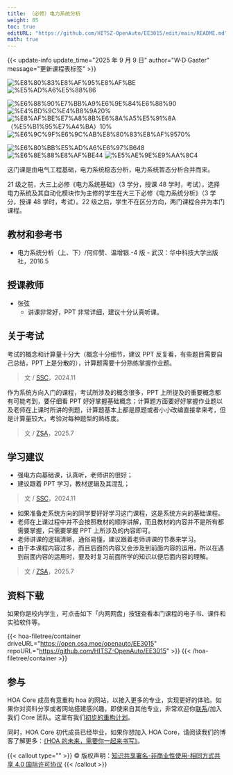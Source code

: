 ```yaml
---
title: （必修）电力系统分析
weight: 85
toc: true
editURL: "https://github.com/HITSZ-OpenAuto/EE3015/edit/main/README.md"
math: true
---
```


{{< update-info update_time="2025 年 9 月 9 日" author="W·D·Gaster" message="更新课程表标签" >}}

<div class="hoa-badge">

![%E8%80%83%E8%AF%95%E8%AF%BE](https://img.shields.io/badge/%E8%80%83%E8%AF%95%E8%AF%BE-red)
![%E5%AD%A6%E5%88%86](https://img.shields.io/badge/%E5%AD%A6%E5%88%86-3-moccasin)

![%E6%88%90%E7%BB%A9%E6%9E%84%E6%88%90](https://img.shields.io/badge/%E6%88%90%E7%BB%A9%E6%9E%84%E6%88%90-gold)
![%E4%BD%9C%E4%B8%9A20%](https://img.shields.io/badge/%E4%BD%9C%E4%B8%9A-20%25-wheat)
![%E8%AF%BE%E7%A8%8B%E6%8A%A5%E5%91%8A（%E5%B1%95%E7%A4%BA）10%](https://img.shields.io/badge/%E8%AF%BE%E7%A8%8B%E6%8A%A5%E5%91%8A（%E5%B1%95%E7%A4%BA）-10%25-wheat)
![%E6%9C%9F%E6%9C%AB%E8%80%83%E8%AF%9570%](https://img.shields.io/badge/%E6%9C%9F%E6%9C%AB%E8%80%83%E8%AF%95-70%25-wheat)

![%E6%80%BB%E5%AD%A6%E6%97%B648](https://img.shields.io/badge/%E6%80%BB%E5%AD%A6%E6%97%B6-48-wheat)
![%E6%8E%88%E8%AF%BE44](https://img.shields.io/badge/%E6%8E%88%E8%AF%BE-44-wheat) 
![%E5%AE%9E%E9%AA%8C4](https://img.shields.io/badge/%E5%AE%9E%E9%AA%8C-4-wheat)

</div>

这门课是由电气工程基础，电力系统稳态分析，电力系统暂态分析合并而来。

21 级之前，大三上必修《电力系统基础》（3 学分，授课 48 学时，考试），选择电力系统及其自动化模块作为主修的学生在大三下必修《电力系统分析》（3 学分，授课 48 学时，考试）。22 级之后，学生不在区分方向，两门课程合并为本门课程。

## 教材和参考书

- 电力系统分析（上、下）/何仰赞、温增银.-4 版 - 武汉：华中科技大学出版社，2016.5

## 授课教师

- 张弦
  - 讲课非常好，PPT 非常详细，建议十分认真听课。

## 关于考试

考试的概念和计算量十分大（概念十分细节，建议 PPT 反复看，有些题目需要自己总结，PPT 上是分散的），计算题需要十分熟练掌握作业题。

> 文 / [SSC](https://github.com/SSC202)，2024.11

作为系统方向入门的课程，考试所涉及的概念很多，PPT 上所提及的重要概念都有可能考到，要仔细看 PPT 好好掌握基础概念；计算题方面要好好掌握作业题以及老师在上课时所讲的例题，计算题基本上都是原题或者小小改编直接拿来考，但是计算量较大，考验对每种题型的熟练度。

> 文 / [ZSA](https://github.com/Oliverzsa)，2025.7

## 学习建议

- 强电方向基础课，认真听，老师讲的很好；
- 建议跟着 PPT 学习，教材逻辑及其混乱；

> 文 / [SSC](https://github.com/SSC202)，2024.11

- 如果准备走系统方向的同学要好好学习这门课程，这是系统方向的基础课程。
- 老师在上课过程中并不会按照教材的顺序讲解，而且教材的内容并不是所有都需要掌握，只需要掌握 PPT 上所涉及的内容即可。
- 老师讲课的逻辑清晰，通俗易懂，建议跟着老师讲课的节奏来学习。
- 由于本课程内容过多，而且后面的内容又会涉及到前面内容的运用，所以在遇到前面内容的运用时，要及时复习前面所学的知识以便后面内容的理解。

> 文 / [ZSA](https://github.com/Oliverzsa)，2025.7

## 资料下载

如果你是校内学生，可点击如下「内网网盘」按钮查看本门课程的电子书、课件和实验软件等。

{{< hoa-filetree/container driveURL="https://open.osa.moe/openauto/EE3015" repoURL="https://github.com/HITSZ-OpenAuto/EE3015" >}}
{{< /hoa-filetree/container >}}

## 参与

HOA Core 成员有意重构 hoa 的网站，以接入更多的专业，实现更好的体验。如果你对资料分享或者网站搭建感兴趣，即使来自其他专业，非常欢迎你[联系](mailto:hi@hoa.moe)/加入我们 Core 团队。这里有我们[初步的重构计划](https://historical-mousepad-286.notion.site/HOA-1f71751ad5fe80978c70d9e32330d7e6)。

同时，HOA Core 初代成员已经毕业，如果你想加入 HOA Core，请阅读我们的博客了解更多：[《HOA 的未来，需要你一起来书写》](https://hoa.moe/news/future-of-hoa)。

{{< callout type="" >}}
  © 版权声明：[知识共享署名-非商业性使用-相同方式共享 4.0 国际许可协议](https://creativecommons.org/licenses/by-nc-sa/4.0/)
{{< /callout >}}


